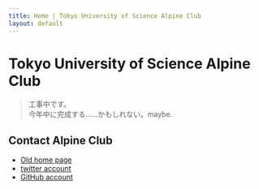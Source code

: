 ```yaml
---
title: Home | Tokyo University of Science Alpine Club
layout: default
---
```

# Tokyo University of Science Alpine Club
> 工事中です。<br/>
> 今年中に完成する……かもしれない。maybe.

## Contact Alpine Club

- [Old home page](https://www-cgi.ed.tus.ac.jp/tus-cgi-bin/sangaku1/fswiki/wiki.cgi)
- [twitter account](https://twitter.com/tus_alpine)
- [GitHub account](https://github.com/tus-alpine)
